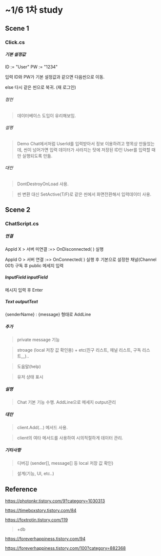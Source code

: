 # ~1/6 1차 study

## Scene 1
### Click.cs
##### 기본 설정값
ID := "User"
PW := "1234"

입력 ID와 PW가 기본 설정값과 같으면 다음씬으로 이동. 

else 다시 같은 씬으로 복귀. (재 로그인)
###### 첨언
> 데이터베이스 도입이 유리해보임.
###### 설명
> Demo Chat에서처럼 UserId를 입력받아서 정보 이용하려고 명목상 만들었는데, 씬이 넘어가면 입력 데이터가 사라지는 탓에
저장된 ID인 User를 입력할 때만 실행되도록 만듦.
###### 대안
> DontDestroyOnLoad 사용.

> 씬 변환 대신 SetActive(T/F)로 같은 씬에서 화면전환해서 입력데이터 사용.


## Scene 2
### ChatScript.cs
##### 연결
AppId X > 
서버 미연결 :=> OnDisconnected( ) 실행

AppId O >
서버 연결 :=> OnConnected( ) 실행 후 기본으로 설정한 채널(Channel 001) 구독 후 public 메세지 입력

##### InputField inputField
메시지 입력 후 Enter

##### Text outputText
{senderName} : {message} 형태로 AddLine

##### 추가
> private message 기능

> stroage (local 저장 값 확인용) + etc(친구 리스트, 채널 리스트, 구독 리스트,,,)..

> 도움말(help)

> 유저 상태 표시
##### 설명
> Chat 기본 기능 수행. AddLine으로 메세지 output관리
##### 대안
> client.Add(...) 메서드 사용.

> client의 여타 메서드를 사용하여 시의적절하게 데이터 관리.


##### 기타사항
> 디버깅 (sender[], message[] 등 local 저장 값 확인)

> 설계(기능, UI, etc..)

## Reference
https://photonkr.tistory.com/9?category=1030313

https://timeboxstory.tistory.com/84

https://foxtrotin.tistory.com/119
> +db

https://foreverhappiness.tistory.com/94

https://foreverhappiness.tistory.com/100?category=882368
